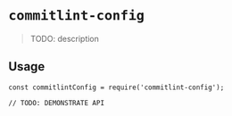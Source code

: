 # `commitlint-config`

> TODO: description

## Usage

```
const commitlintConfig = require('commitlint-config');

// TODO: DEMONSTRATE API
```
